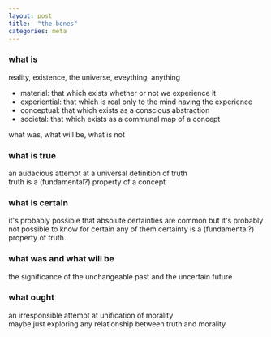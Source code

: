 ```yaml
---
layout: post
title:  "the bones"
categories: meta
---
```


### what is
  reality, existence, the universe, eveything, anything
  * material: that which exists whether or not we experience it
  * experiential: that which is real only to the mind having the experience
  * conceptual: that which exists as a conscious abstraction
  * societal: that which exists as a communal map of a concept
  
  what was, what will be, what is not


### what is true
an audacious attempt at a universal definition of truth  
truth is a (fundamental?) property of a concept


### what is certain
it's probably possible that absolute certainties are common but it's probably not possible to know for certain any of them
certainty is a (fundamental?) property of truth.
  

### what was and what will be
  the significance of the unchangeable past and the uncertain future
  

### what ought
  an irresponsible attempt at unification of morality  
  maybe just exploring any relationship between truth and morality
    
  
